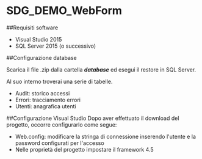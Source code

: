 # SDG_DEMO_WebForm

##Requisiti software

- Visual Studio 2015
- SQL Server 2015 (o successivo)

##Configurazione database

Scarica il file .zip dalla cartella ***database*** ed esegui il restore in SQL Server.

Al suo interno troverai una serie di tabelle.
- Audit: storico accessi
- Errori: tracciamento errori
- Utenti: anagrafica utenti

##Configurazione Visual Studio
Dopo aver effettuato il download del progetto, occorre configurarlo come segue:
- Web.config: modificare la stringa di connessione inserendo l'utente e la password configurati per l'accesso
- Nelle proprietà del progetto impostare il framework 4.5
